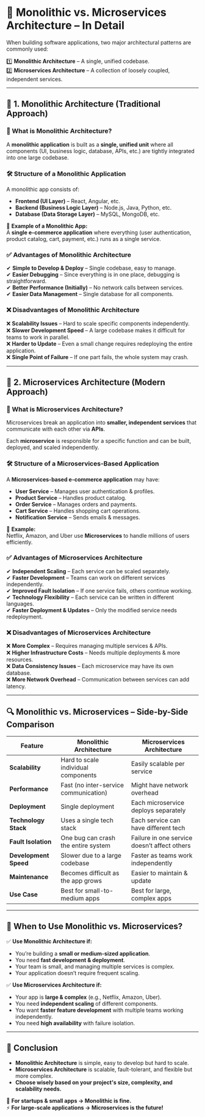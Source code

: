 # **🧐 Monolithic vs. Microservices Architecture – In Detail**  

When building software applications, two major architectural patterns are commonly used:  

1️⃣ **Monolithic Architecture** – A single, unified codebase.  
2️⃣ **Microservices Architecture** – A collection of loosely coupled, independent services.  

---

## **🔷 1. Monolithic Architecture (Traditional Approach)**  

### **📌 What is Monolithic Architecture?**  
A **monolithic application** is built as a **single, unified unit** where all components (UI, business logic, database, APIs, etc.) are tightly integrated into one large codebase.  

### **🛠 Structure of a Monolithic Application**  
A monolithic app consists of:  
- **Frontend (UI Layer)** – React, Angular, etc.  
- **Backend (Business Logic Layer)** – Node.js, Java, Python, etc.  
- **Database (Data Storage Layer)** – MySQL, MongoDB, etc.  

📌 **Example of a Monolithic App:**  
A **single e-commerce application** where everything (user authentication, product catalog, cart, payment, etc.) runs as a single service.  

### **✅ Advantages of Monolithic Architecture**  
✔ **Simple to Develop & Deploy** – Single codebase, easy to manage.  
✔ **Easier Debugging** – Since everything is in one place, debugging is straightforward.  
✔ **Better Performance (Initially)** – No network calls between services.  
✔ **Easier Data Management** – Single database for all components.  

### **❌ Disadvantages of Monolithic Architecture**  
❌ **Scalability Issues** – Hard to scale specific components independently.  
❌ **Slower Development Speed** – A large codebase makes it difficult for teams to work in parallel.  
❌ **Harder to Update** – Even a small change requires redeploying the entire application.  
❌ **Single Point of Failure** – If one part fails, the whole system may crash.  

---

## **🔷 2. Microservices Architecture (Modern Approach)**  

### **📌 What is Microservices Architecture?**  
Microservices break an application into **smaller, independent services** that communicate with each other via **APIs**.  

Each **microservice** is responsible for a specific function and can be built, deployed, and scaled independently.  

### **🛠 Structure of a Microservices-Based Application**  
A **Microservices-based e-commerce application** may have:  
- **User Service** – Manages user authentication & profiles.  
- **Product Service** – Handles product catalog.  
- **Order Service** – Manages orders and payments.  
- **Cart Service** – Handles shopping cart operations.  
- **Notification Service** – Sends emails & messages.  

📌 **Example:**  
Netflix, Amazon, and Uber use **Microservices** to handle millions of users efficiently.  

### **✅ Advantages of Microservices Architecture**  
✔ **Independent Scaling** – Each service can be scaled separately.  
✔ **Faster Development** – Teams can work on different services independently.  
✔ **Improved Fault Isolation** – If one service fails, others continue working.  
✔ **Technology Flexibility** – Each service can be written in different languages.  
✔ **Faster Deployment & Updates** – Only the modified service needs redeployment.  

### **❌ Disadvantages of Microservices Architecture**  
❌ **More Complex** – Requires managing multiple services & APIs.  
❌ **Higher Infrastructure Costs** – Needs multiple deployments & more resources.  
❌ **Data Consistency Issues** – Each microservice may have its own database.  
❌ **More Network Overhead** – Communication between services can add latency.  

---

## **🔍 Monolithic vs. Microservices – Side-by-Side Comparison**  

| Feature | **Monolithic Architecture** | **Microservices Architecture** |
|---------|----------------|------------------|
| **Scalability** | Hard to scale individual components | Easily scalable per service |
| **Performance** | Fast (no inter-service communication) | Might have network overhead |
| **Deployment** | Single deployment | Each microservice deploys separately |
| **Technology Stack** | Uses a single tech stack | Each service can have different tech |
| **Fault Isolation** | One bug can crash the entire system | Failure in one service doesn’t affect others |
| **Development Speed** | Slower due to a large codebase | Faster as teams work independently |
| **Maintenance** | Becomes difficult as the app grows | Easier to maintain & update |
| **Use Case** | Best for small-to-medium apps | Best for large, complex apps |

---

## **📌 When to Use Monolithic vs. Microservices?**  

✅ **Use Monolithic Architecture if:**  
- You’re building a **small or medium-sized application**.  
- You need **fast development & deployment**.  
- Your team is small, and managing multiple services is complex.  
- Your application doesn’t require frequent scaling.  

✅ **Use Microservices Architecture if:**  
- Your app is **large & complex** (e.g., Netflix, Amazon, Uber).  
- You need **independent scaling** of different components.  
- You want **faster feature development** with multiple teams working independently.  
- You need **high availability** with failure isolation.  

---

## **🎯 Conclusion**  
- **Monolithic Architecture** is simple, easy to develop but hard to scale.  
- **Microservices Architecture** is scalable, fault-tolerant, and flexible but more complex.  
- **Choose wisely based on your project's size, complexity, and scalability needs.**  

🚀 **For startups & small apps → Monolithic is fine.**  
⚡ **For large-scale applications → Microservices is the future!**